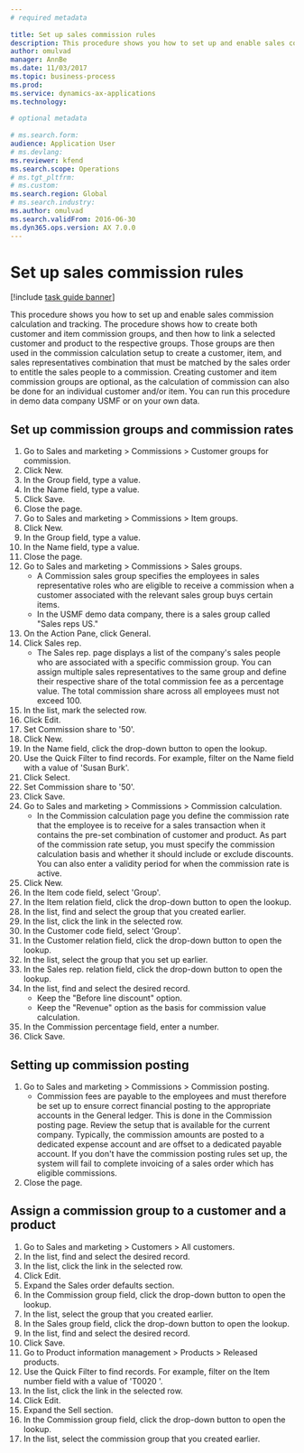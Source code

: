 ```yaml
--- 
# required metadata 
 
title: Set up sales commission rules
description: This procedure shows you how to set up and enable sales commission calculation and tracking. 
author: omulvad
manager: AnnBe 
ms.date: 11/03/2017
ms.topic: business-process 
ms.prod:  
ms.service: dynamics-ax-applications 
ms.technology:  
 
# optional metadata 
 
# ms.search.form:   
audience: Application User 
# ms.devlang:  
ms.reviewer: kfend
ms.search.scope: Operations 
# ms.tgt_pltfrm:  
# ms.custom:  
ms.search.region: Global
# ms.search.industry: 
ms.author: omulvad
ms.search.validFrom: 2016-06-30 
ms.dyn365.ops.version: AX 7.0.0 
---
```

# Set up sales commission rules

[!include [task guide banner](../../includes/task-guide-banner.md)]

This procedure shows you how to set up and enable sales commission calculation and tracking. The procedure shows how to create both customer and item commission groups, and then how to link a selected customer and product to the respective groups. Those groups are then used in the commission calculation setup to create a customer, item, and sales representatives combination that must be matched by the sales order to entitle the sales people to a commission. Creating customer and item commission groups are optional, as the calculation of commission can also be done for an individual customer and/or item. You can run this procedure in demo data company USMF or on your own data.


## Set up commission groups and commission rates
1. Go to Sales and marketing > Commissions > Customer groups for commission.
2. Click New.
3. In the Group field, type a value.
4. In the Name field, type a value.
5. Click Save.
6. Close the page.
7. Go to Sales and marketing > Commissions > Item groups.
8. Click New.
9. In the Group field, type a value.
10. In the Name field, type a value.
11. Close the page.
12. Go to Sales and marketing > Commissions > Sales groups.
    * A Commission sales group specifies the employees in sales representative roles who are eligible to receive a commission when a customer associated with the relevant sales group buys certain items.  
    * In the USMF demo data company, there is a sales group called "Sales reps US."  
13. On the Action Pane, click General.
14. Click Sales rep.
    * The Sales rep. page displays a list of the company's sales people who are associated with a specific commission group. You can assign multiple sales representatives to the same group and define their respective share of the total commission fee as a percentage value. The total commission share across all employees must not exceed 100.  
15. In the list, mark the selected row.
16. Click Edit.
17. Set Commission share to '50'.
18. Click New.
19. In the Name field, click the drop-down button to open the lookup.
20. Use the Quick Filter to find records. For example, filter on the Name field with a value of 'Susan Burk'.
21. Click Select.
22. Set Commission share to '50'.
23. Click Save.
24. Go to Sales and marketing > Commissions > Commission calculation.
    * In the Commission calculation page you define the commission rate that the employee is to receive for a sales transaction when it contains the pre-set combination of customer and product. As part of the commission rate setup, you must specify the commission calculation basis and whether it should include or exclude discounts. You can also enter a validity period for when the commission rate is active.  
25. Click New.
26. In the Item code field, select 'Group'.
27. In the Item relation field, click the drop-down button to open the lookup.
28. In the list, find and select the group that you created earlier.
29. In the list, click the link in the selected row.
30. In the Customer code field, select 'Group'.
31. In the Customer relation field, click the drop-down button to open the lookup.
32. In the list, select the group that you set up earlier.
33. In the Sales rep. relation field, click the drop-down button to open the lookup.
34. In the list, find and select the desired record.
    * Keep the "Before line discount" option.  
    * Keep the "Revenue" option as the basis for commission value calculation.    
35. In the Commission percentage field, enter a number.
36. Click Save.

## Setting up commission posting
1. Go to Sales and marketing > Commissions > Commission posting.
    * Commission fees are payable to the employees and must therefore be set up to ensure correct financial posting to the appropriate accounts in the General ledger. This is done in the Commission posting page. Review the setup that is available for the current company. Typically, the commission amounts are posted to a dedicated expense account and are offset to a dedicated payable account. If you don't have the commission posting rules set up, the system will fail to complete invoicing of a sales order which has eligible commissions.  
2. Close the page.

## Assign a commission group to a customer and a product
1. Go to Sales and marketing > Customers > All customers.
2. In the list, find and select the desired record.
3. In the list, click the link in the selected row.
4. Click Edit.
5. Expand the Sales order defaults section.
6. In the Commission group field, click the drop-down button to open the lookup.
7. In the list, select the group that you created earlier.
8. In the Sales group field, click the drop-down button to open the lookup.
9. In the list, find and select the desired record.
10. Click Save.
11. Go to Product information management > Products > Released products.
12. Use the Quick Filter to find records. For example, filter on the Item number field with a value of 'T0020 '.
13. In the list, click the link in the selected row.
14. Click Edit.
15. Expand the Sell section.
16. In the Commission group field, click the drop-down button to open the lookup.
17. In the list, select the commission group that you created earlier.

